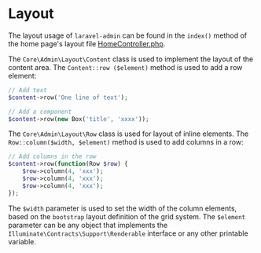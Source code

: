 # Layout

The layout usage of `laravel-admin` can be found in the `index()` method of the home page's layout file [HomeController.php](/src/Commands/stubs/ExampleController.stub).

The `Core\Admin\Layout\Content` class is used to implement the layout of the content area. The `Content::row ($element)` method is used to add a row element:

```php
// Add text
$content->row('One line of text');

// Add a component
$content->row(new Box('title', 'xxxx'));


```

The `Core\Admin\Layout\Row` class is used for layout of inline elements. The `Row::column($width, $element)` method is used to add columns in a row:

```php
// Add columns in the row
$content->row(function(Row $row) {
    $row->column(4, 'xxx');
    $row->column(4, 'xxx');
    $row->column(4, 'xxx');
});

```
The `$width` parameter is used to set the width of the column elements, based on the `bootstrap` layout definition of the grid system. The `$element` parameter can be any object that implements the `Illuminate\Contracts\Support\Renderable` interface or any other printable variable.
